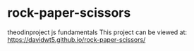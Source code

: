 # rock-paper-scissors
theodinproject js fundamentals
This project can be viewed at: https://davidwt5.github.io/rock-paper-scissors/
